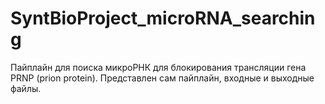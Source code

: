 # SyntBioProject_microRNA_searching
Пайплайн для поиска микроРНК для блокирования трансляции гена PRNP (prion protein). Представлен сам пайплайн, входные и выходные файлы.
